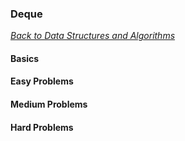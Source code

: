 ### Deque

[_Back to Data Structures and Algorithms_](../readme.md)

#### Basics
#### Easy Problems
#### Medium Problems
#### Hard Problems
